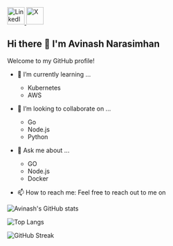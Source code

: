 
<a href="https://www.linkedin.com/in/avinash-narasimhan//" target="_blank">
  <img src="https://img.shields.io/badge/LinkedIn-%230077B5.svg?style=for-the-badge&logo=linkedin&logoColor=white" alt="LinkedIn" height="40"/>
</a>
<a href="https://x.com/avinash_nara" target="_blank">
  <img src="https://img.shields.io/badge/X-000000?style=for-the-badge&logo=x&logoColor=white" alt="X" height="40"/>
</a> 

## Hi there 👋 I'm Avinash Narasimhan

Welcome to my GitHub profile! 



- 🌱 I’m currently learning ...
     - Kubernetes
     - AWS

- 👯 I’m looking to collaborate on ...
     - Go
     - Node.js
     - Python

- 💬 Ask me about ...
     - GO
     - Node.js
     - Docker
  
- 📫 How to reach me:
Feel free to reach out to me on






![Avinash's GitHub stats](https://github-readme-stats.vercel.app/api?username=avinara&show_icons=true&theme=radical)

![Top Langs](https://github-readme-stats.vercel.app/api/top-langs/?username=avinara&layout=compact&theme=radical)

![GitHub Streak](https://github-readme-streak-stats.herokuapp.com/?user=avinara&theme=radical)
